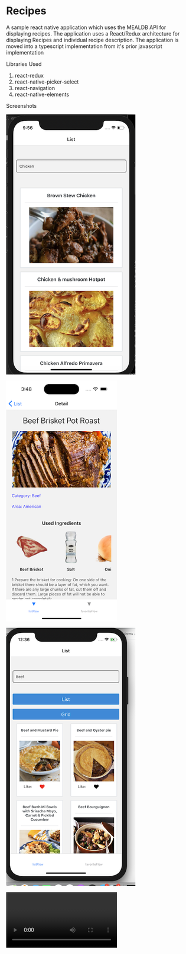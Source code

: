 # Recipes

A sample react native application which uses the MEALDB API for displaying recipes. 
The application uses a React/Redux architecture for displaying Recipes and individual recipe description.
The application is moved into a typescript implementation from it's prior javascript implementation

Libraries Used
1) react-redux
2) react-native-picker-select
3) react-navigation
4) react-native-elements

Screenshots

![Alt text](/screenshots/list.png?raw=true "List Image")

![Alt text](/screenshots/updated_detail.png?raw=true "Detail Image")


![Alt text](/screenshots/grid.png?raw=true "Grid Image")

![Alt text](/screenshots/RecipeList.mp4?raw=true "Grid Image")